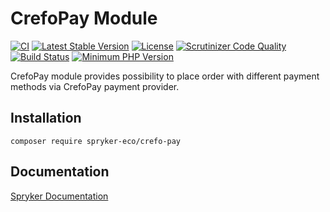 # CrefoPay Module
[![CI](https://github.com/spryker-eco/crefo-pay/actions/workflows/ci.yml/badge.svg)](https://github.com/spryker-eco/crefo-pay/actions/workflows/ci.yml)
[![Latest Stable Version](https://poser.pugx.org/spryker-eco/crefo-pay/v/stable.svg)](https://packagist.org/packages/spryker-eco/crefo-pay)
[![License](https://img.shields.io/github/license/spryker-eco/crefo-pay.svg?b=master)](https://github.com/spryker-eco/crefo-pay)
[![Scrutinizer Code Quality](https://scrutinizer-ci.com/g/spryker-eco/crefo-pay/badges/quality-score.png?b=master)](https://scrutinizer-ci.com/g/spryker-eco/crefo-pay/?branch=master)
[![Build Status](https://scrutinizer-ci.com/g/spryker-eco/crefo-pay/badges/build.png?b=master)](https://scrutinizer-ci.com/g/spryker-eco/crefo-pay/build-status/master)
[![Minimum PHP Version](https://img.shields.io/badge/php-%3E%3D%207.3-8892BF.svg)](https://php.net/)

CrefoPay module provides possibility to place order with different payment methods via CrefoPay payment provider.

## Installation

```
composer require spryker-eco/crefo-pay
```

## Documentation

[Spryker Documentation](https://academy.spryker.com/developing_with_spryker/module_guide/modules.html)
